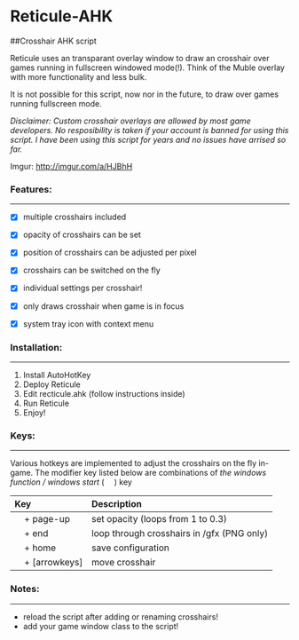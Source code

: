 # Reticule-AHK
##Crosshair AHK script

Reticule uses an transparant overlay window to draw an crosshair over games running in fullscreen windowed mode(!). Think of the Muble overlay with more functionality and less bulk.

It is not possible for this script, now nor in the future, to draw over games running fullscreen mode.

*Disclaimer: Custom crosshair overlays are allowed by most game developers. No resposibility is taken if your account is banned for using this script. I have been using this script for years and no issues have arrised so far.*

Imgur: http://imgur.com/a/HJBhH

### Features:
---------
- [x] multiple crosshairs included
- [x] opacity of crosshairs can be set
- [x] position of crosshairs can be adjusted per pixel
- [x] crosshairs can be switched on the fly
- [x] individual settings per crosshair!
- [x] only draws crosshair when game is in focus
- [x] system tray icon with context menu


### Installation:
-------------
1. Install AutoHotKey
2. Deploy Reticule
3. Edit recticule.ahk (follow instructions inside)
4. Run Reticule
5. Enjoy!


### Keys:
-----

Various hotkeys are implemented to adjust the crosshairs on the fly in-game. The modifier key listed below are combinations of *the windows function / windows start* ( <img src="http://i.imgur.com/jDaD7Mc.png" width="10"/> ) key

| Key | Description |
| :--- | :--- |
| <img src="http://i.imgur.com/jDaD7Mc.png" width="13"/> + page-up | set opacity (loops from 1 to 0.3) |
| <img src="http://i.imgur.com/jDaD7Mc.png" width="13"/> + end | loop through crosshairs in /gfx (PNG only) |
| <img src="http://i.imgur.com/jDaD7Mc.png" width="13"/> + home | save configuration |
| <img src="http://i.imgur.com/jDaD7Mc.png" width="13"/> + [arrowkeys] | move crosshair |


### Notes:
------
- reload the script after adding or renaming crosshairs!
- add your game window class to the script!


